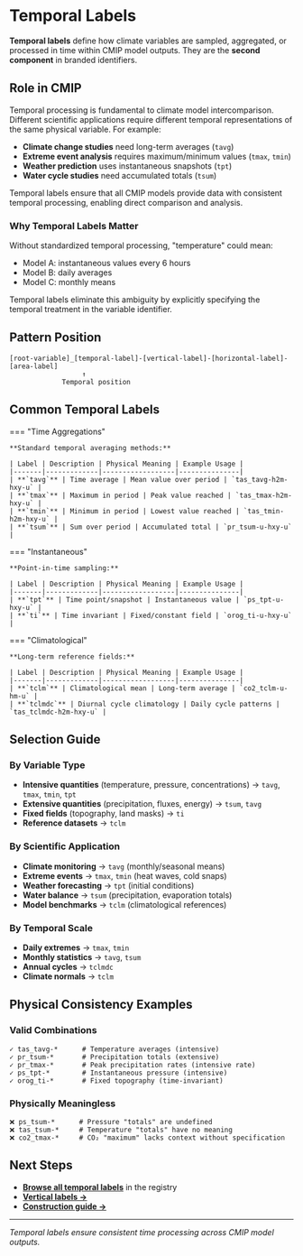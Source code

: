 # Temporal Labels

**Temporal labels** define how climate variables are sampled, aggregated, or processed in time within CMIP model outputs. They are the **second component** in branded identifiers.

## Role in CMIP

Temporal processing is fundamental to climate model intercomparison. Different scientific applications require different temporal representations of the same physical variable. For example:
- **Climate change studies** need long-term averages (`tavg`)
- **Extreme event analysis** requires maximum/minimum values (`tmax`, `tmin`)
- **Weather prediction** uses instantaneous snapshots (`tpt`)
- **Water cycle studies** need accumulated totals (`tsum`)

Temporal labels ensure that all CMIP models provide data with consistent temporal processing, enabling direct comparison and analysis.

### Why Temporal Labels Matter

Without standardized temporal processing, "temperature" could mean:
- Model A: instantaneous values every 6 hours
- Model B: daily averages
- Model C: monthly means

Temporal labels eliminate this ambiguity by explicitly specifying the temporal treatment in the variable identifier.

## Pattern Position

```
[root-variable]_[temporal-label]-[vertical-label]-[horizontal-label]-[area-label]
                  ↑
             Temporal position
```

## Common Temporal Labels

=== "Time Aggregations"

    **Standard temporal averaging methods:**

    | Label | Description | Physical Meaning | Example Usage |
    |-------|-------------|------------------|---------------|
    | **`tavg`** | Time average | Mean value over period | `tas_tavg-h2m-hxy-u` |
    | **`tmax`** | Maximum in period | Peak value reached | `tas_tmax-h2m-hxy-u` |
    | **`tmin`** | Minimum in period | Lowest value reached | `tas_tmin-h2m-hxy-u` |
    | **`tsum`** | Sum over period | Accumulated total | `pr_tsum-u-hxy-u` |

=== "Instantaneous"

    **Point-in-time sampling:**

    | Label | Description | Physical Meaning | Example Usage |
    |-------|-------------|------------------|---------------|
    | **`tpt`** | Time point/snapshot | Instantaneous value | `ps_tpt-u-hxy-u` |
    | **`ti`** | Time invariant | Fixed/constant field | `orog_ti-u-hxy-u` |

=== "Climatological"

    **Long-term reference fields:**

    | Label | Description | Physical Meaning | Example Usage |
    |-------|-------------|------------------|---------------|
    | **`tclm`** | Climatological mean | Long-term average | `co2_tclm-u-hm-u` |
    | **`tclmdc`** | Diurnal cycle climatology | Daily cycle patterns | `tas_tclmdc-h2m-hxy-u` |

## Selection Guide

### By Variable Type
- **Intensive quantities** (temperature, pressure, concentrations) → `tavg`, `tmax`, `tmin`, `tpt`
- **Extensive quantities** (precipitation, fluxes, energy) → `tsum`, `tavg`
- **Fixed fields** (topography, land masks) → `ti`
- **Reference datasets** → `tclm`

### By Scientific Application
- **Climate monitoring** → `tavg` (monthly/seasonal means)
- **Extreme events** → `tmax`, `tmin` (heat waves, cold snaps)
- **Weather forecasting** → `tpt` (initial conditions)
- **Water balance** → `tsum` (precipitation, evaporation totals)
- **Model benchmarks** → `tclm` (climatological references)

### By Temporal Scale
- **Daily extremes** → `tmax`, `tmin`
- **Monthly statistics** → `tavg`, `tsum`
- **Annual cycles** → `tclmdc`
- **Climate normals** → `tclm`

## Physical Consistency Examples

### Valid Combinations
```
✓ tas_tavg-*      # Temperature averages (intensive)
✓ pr_tsum-*       # Precipitation totals (extensive) 
✓ pr_tmax-*       # Peak precipitation rates (intensive rate)
✓ ps_tpt-*        # Instantaneous pressure (intensive)
✓ orog_ti-*       # Fixed topography (time-invariant)
```

### Physically Meaningless
```
❌ ps_tsum-*      # Pressure "totals" are undefined
❌ tas_tsum-*     # Temperature "totals" have no meaning
❌ co2_tmax-*     # CO₂ "maximum" lacks context without specification
```

## Next Steps

- **[Browse all temporal labels](https://github.com/WCRP-CMIP/Variable-Registry/tree/main/src-data/temporal-label)** in the registry
- **[Vertical labels →](3_vertical-label.md)**
- **[Construction guide →](../02_How%20to%20Construct/01_general_structure.md)**

---

*Temporal labels ensure consistent time processing across CMIP model outputs.*